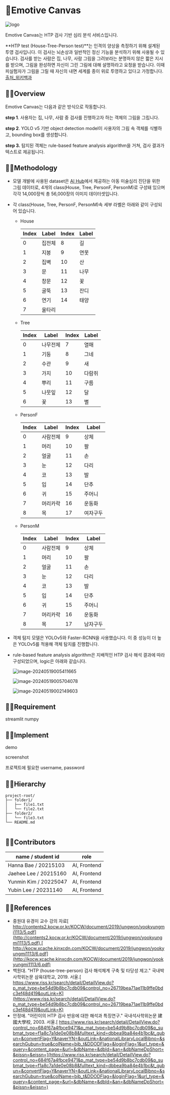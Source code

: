 # 🎨Emotive Canvas

![logo](/image/logo.png)

Emotive Canvas는 HTP 검사 기반 심리 분석 서비스입니다. 

**HTP test (House-Tree-Person test)**는 인격의 양상을 측정하기 위해 설계된 투영 검사입니다. 이 검사는 뇌손상과 일반적인 정신 기능을 분석하기 위해 사용될 수 있습니다. 검사를 받는 사람은 집, 나무, 사람 그림을 그려보라는 분명하지 않은 짧은 지시를 받으며, 그림을 완성하면 자신이 그린 그림에 대해 설명하라고 요청을 받습니다. 이때 피실험자가 그림을 그릴 때 자신의 내면 세계를 종이 위로 투영하고 있다고 가정합니다. [출처_위키백과](https://ko.wikipedia.org/wiki/%EC%A7%91-%EB%82%98%EB%AC%B4-%EC%82%AC%EB%9E%8C_%EA%B2%80%EC%82%AC)



## 🧑‍🎨Overview

Emotive Canvas는 다음과 같은 방식으로 작동합니다. 

**step 1**. 사용자는 집, 나무, 사람 중 검사를 진행하고자 하는 객체의 그림을 그립니다. 

**step 2**. YOLO v5 기반 object detection model이 사용자의 그림 속 객체를 식별하고, bounding box를 생성합니다. 

**step 3.** 탐지된 객체는 rule-based feature analysis algorithm을 거쳐, 검사 결과가 텍스트로 제공됩니다.   



## 🧑‍🎨Methodology

- 모델 개발에 사용된 dataset은 [AI Hub](https://aihub.or.kr/aihubdata/data/view.do?currMenu=115&topMenu=100&dataSetSn=71399)에서 제공하는 아동 미술심리 진단을 위한 그림 데이터로, 4개의 class(House, Tree, PersonF, PersonM)로 구성돼 있으며 각각 14,000장씩 총 56,000장의 이미지 데이터셋입니다.

- 각 class(House, Tree, PersonF, PersonM)속 세부 라벨은 아래와 같이 구성되어 있습니다. 

  - House

    | Index | Label  | Index | Label |
    | ----- | ------ | ----- | ----- |
    | 0     | 집전체 | 8     | 길    |
    | 1     | 지붕   | 9     | 연못  |
    | 2     | 집벽   | 10    | 산    |
    | 3     | 문     | 11    | 나무  |
    | 4     | 창문   | 12    | 꽃    |
    | 5     | 굴뚝   | 13    | 잔디  |
    | 6     | 연기   | 14    | 태양  |
    | 7     | 울타리 |       |       |

  

  - Tree

    | Index | Label    | Index | Label  |
    | ----- | -------- | ----- | ------ |
    | 0     | 나무전체 | 7     | 열매   |
    | 1     | 기둥     | 8     | 그네   |
    | 2     | 수관     | 9     | 새     |
    | 3     | 가지     | 10    | 다람쥐 |
    | 4     | 뿌리     | 11    | 구름   |
    | 5     | 나뭇잎   | 12    | 달     |
    | 6     | 꽃       | 13    | 별     |

    

  - PersonF

    | Index | Label    | Index | Label    |
    | ----- | -------- | ----- | -------- |
    | 0     | 사람전체 | 9     | 상체     |
    | 1     | 머리     | 10    | 팔       |
    | 2     | 얼굴     | 11    | 손       |
    | 3     | 눈       | 12    | 다리     |
    | 4     | 코       | 13    | 발       |
    | 5     | 입       | 14    | 단추     |
    | 6     | 귀       | 15    | 주머니   |
    | 7     | 머리카락 | 16    | 운동화   |
    | 8     | 목       | 17    | 여자구두 |

    

  - PersonM

    | Index | Label    | Index | Label    |
    | ----- | -------- | ----- | -------- |
    | 0     | 사람전체 | 9     | 상체     |
    | 1     | 머리     | 10    | 팔       |
    | 2     | 얼굴     | 11    | 손       |
    | 3     | 눈       | 12    | 다리     |
    | 4     | 코       | 13    | 발       |
    | 5     | 입       | 14    | 단추     |
    | 6     | 귀       | 15    | 주머니   |
    | 7     | 머리카락 | 16    | 운동화   |
    | 8     | 목       | 17    | 남자구두 |



- 객체 탐지 모델은 YOLOv5와 Faster-RCNN을 사용했습니다. 이 중 성능이 더 높은 YOLOv5를 적용해 객체 탐지를 진행합니다.

- rule-based feature analysis algorithm은 지배적인 HTP 검사 해석 결과에 따라 구성되었으며, logic은 아래와 같습니다. 

  ![image-20240519005411665](/image/house.png)

  ![image-20240519005704078](/image/tree.png)

  ![image-20240519002149603](/image/person.png)

  

## 🧑‍🎨Requirement

streamlit 
numpy



## 🧑‍🎨Implement

demo

screenshot

프로젝트에 필요한 username, password



## 🧑‍🎨Hierarchy

```
project-root/
├── folder1/
│   ├── file1.txt
│   └── file2.txt
├── folder2/
│   └── file3.txt
└── README.md
​
```



## 🧑‍🎨Contributors

| name / student id     | role         |
| --------------------- | ------------ |
| Hanna Bae / 20215103  | AI, Frontend |
| Jaehee Lee / 20215160 | AI, Frontend |
| Yunmin Kim / 20225047 | AI, Frontend |
| Yubin Lee  / 20231140 | AI, Frontend |



## 🧑‍🎨References

- 중원대 유경미 교수 강의 자료[ http://contents2.kocw.or.kr/KOCW/document/2019/jungwon/yookyungmi1113/5.pdf](http://contents2.kocw.or.kr/KOCW/document/2019/jungwon/yookyungmi1113/5.pdf),[ http://kocw.xcache.kinxcdn.com/KOCW/document/2019/jungwon/yookyungmi1113/6.pdf](http://kocw.xcache.kinxcdn.com/KOCW/document/2019/jungwon/yookyungmi1113/6.pdf)
- 백원대. "HTP (house-tree-person) 검사 해석체계 구축 및 타당성 제고." 국내박사학위논문 삼육대학교, 2019. 서울.[ https://www.riss.kr/search/detail/DetailView.do?p_mat_type=be54d9b8bc7cdb09&control_no=26719bea71ae11b9ffe0bdc3ef48d419&outLink=K](https://www.riss.kr/search/detail/DetailView.do?p_mat_type=be54d9b8bc7cdb09&control_no=26719bea71ae11b9ffe0bdc3ef48d419&outLink=K)
- 안정애. "어린이의 HTP 검사 반응에 대한 해석과 특징연구." 국내석사학위논문 建國大學校, 2003. 서울.[ https://www.riss.kr/search/detail/DetailView.do?control_no=684f67a4fbce9471&p_mat_type=be54d9b8bc7cdb09&p_submat_type=f1a8c7a1de0e08b8&fulltext_kind=dbbea9ba84e4b1bc&t_gubun=&convertFlag=Y&naverYN=&outLink=&nationalLibraryLocalBibno=&searchGubun=true&colName=bib_t&DDODFlag=&loginFlag=1&url_type=&query=&content_page=&url=&dbName=&dbId=&an=&dbNameDpShort=&pissn=&eissn=](https://www.riss.kr/search/detail/DetailView.do?control_no=684f67a4fbce9471&p_mat_type=be54d9b8bc7cdb09&p_submat_type=f1a8c7a1de0e08b8&fulltext_kind=dbbea9ba84e4b1bc&t_gubun=&convertFlag=Y&naverYN=&outLink=&nationalLibraryLocalBibno=&searchGubun=true&colName=bib_t&DDODFlag=&loginFlag=1&url_type=&query=&content_page=&url=&dbName=&dbId=&an=&dbNameDpShort=&pissn=&eissn=)
